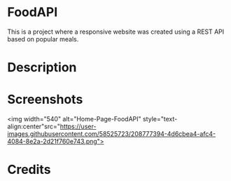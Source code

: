 # FoodAPI
This is a project where a responsive website was created using a REST API based on popular meals.  

# Description


# Screenshots
<img width="540" alt="Home-Page-FoodAPI" style="text-align:center"src="https://user-images.githubusercontent.com/58525723/208777394-4d6cbea4-afc4-4084-8e2a-2d21f760e743.png">

# Credits

